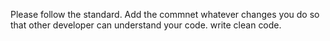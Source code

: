 Please follow the standard.
Add the commnet whatever changes you do so that other developer can understand your code.
write clean code.
